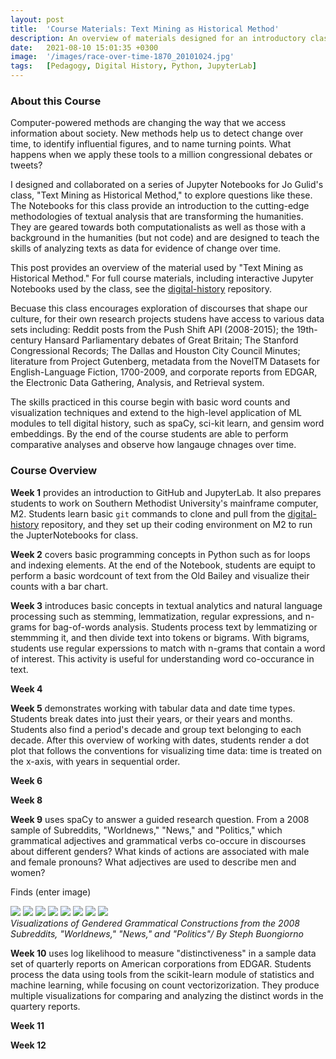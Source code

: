 ```yaml
---
layout: post
title:  'Course Materials: Text Mining as Historical Method'
description: An overview of materials designed for an introductory class on applying computation methods for digital history. A link to the full course material is included.
date:   2021-08-10 15:01:35 +0300
image:  '/images/race-over-time-1870_20101024.jpg'
tags:   [Pedagogy, Digital History, Python, JupyterLab]
---
```

### About this Course

Computer-powered methods are changing the way that we access information about society. New methods help us to detect change over time, to identify influential figures, and to name turning points. What happens when we apply these tools to a million congressional debates or tweets?  

I designed and collaborated on a series of Jupyter Notebooks for Jo Gulid's class, "Text Mining as Historical Method," to explore questions like these. The Notebooks for this class provide an introduction to the cutting-edge methodologies of textual analysis that are transforming the humanities. They are geared towards both computationalists as well as those with a background in the humanities (but not code) and are designed to teach the skills of analyzing texts as data for evidence of change over time. 

This post provides an overview of the material used by "Text Mining as Historical Method." For full course materials, including interactive Jupyter Notebooks used by the class, see the [digital-history](https://github.com/stephbuon/digital-history) repository. 

Becuase this class encourages exploration of discourses that shape our culture, for their own research projects studens have access to various data sets including: Reddit posts from the Push Shift API (2008-2015); the 19th-century Hansard Parliamentary debates of Great Britain; The Stanford Congressional Records; The Dallas and Houston City Council Minutes; literature from Project Gutenberg, metadata from the NovelTM Datasets for English-Language Fiction, 1700-2009, and corporate reports from EDGAR, the Electronic Data Gathering, Analysis, and Retrieval system. 

The skills practiced in this course begin with basic word counts and visualization techniques and extend to the high-level application of ML modules to tell digital history, such as spaCy, sci-kit learn, and gensim word embeddings. By the end of the course students are able to perform comparative analyses and observe how langauge chnages over time. 

### Course Overview

**Week 1** provides an introduction to GitHub and JupyterLab. It also prepares students to work on Southern Methodist University's mainframe computer, M2. Students learn basic `git` commands to clone and pull from the [digital-history](https://github.com/stephbuon/digital-history) repository, and they set up their coding environment on M2 to run the JupterNotebooks for class. 

**Week 2** covers basic programming concepts in Python such as for loops and indexing elements. At the end of the Notebook, students are equipt to perform a basic wordcount of text from the Old Bailey and visualize their counts with a bar chart. 

**Week 3** introduces basic concepts in textual analytics and natural language processing such as stemming, lemmatization, regular expressions, and n-grams for bag-of-words analysis. Students process text by lemmatizing or stemmming it, and then divide text into tokens or bigrams. With bigrams, students use regular experssions to match with n-grams that contain a word of interest. This activity is useful for understanding word co-occurance in text.

**Week 4** 


**Week 5** demonstrates working with tabular data and date time types. Students break dates into just their years, or their years and months. Students also find a period's decade and group text belonging to each decade. After this overview of working with dates, students render a dot plot that follows the conventions for visualizing time data: time is treated on the x-axis, with years in sequential order. 

**Week 6**

**Week 8**

**Week 9** uses spaCy to answer a guided research question. From a 2008 sample of Subreddits, "Worldnews," "News," and "Politics," which grammatical adjectives and grammatical verbs co-occure in discourses about different genders? What kinds of actions are associated with male and female pronouns? What adjectives are used to describe men and women?  

Finds (enter image)

<div class="gallery-box">
  <div class="gallery">
    <img src="/images/cropped-top-m-pronoun-verb-counts.png">
    <img src="/images/cropped-top-m-pronoun-verb-counts.png">
    <img src="/images/cropped-top-m-pronoun-verb-counts.png">
    <img src="/images/cropped-top-m-pronoun-verb-counts.png">
    <img src="/images/cropped-top-m-pronoun-verb-counts.png">
    <img src="/images/cropped-top-m-pronoun-verb-counts.png">
    <img src="/images/cropped-top-m-pronoun-verb-counts.png">
    <img src="/images/cropped-top-m-pronoun-verb-counts.png">
  </div>
  <em>Visualizations of Gendered Grammatical Constructions from the 2008 Subreddits, "Worldnews," "News," and "Politics"/ By Steph Buongiorno <!--<a href="https://unsplash.com/" target="_blank">Unsplash</a>--></em>
</div>

**Week 10** uses log likelihood to measure "distinctiveness" in a sample data set of quarterly reports on American corporations from EDGAR. Students process the data using tools from the scikit-learn module of statistics and machine learning, while focusing on count vectorizorization. They produce multiple visualizations for comparing and analyzing the distinct words in the quartery reports. 

**Week 11** 

**Week 12**